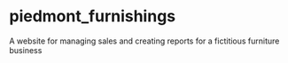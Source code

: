 # piedmont_furnishings
A website for managing sales and creating reports for a fictitious furniture business
